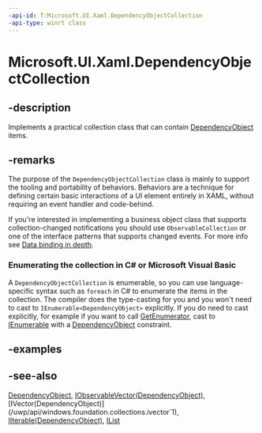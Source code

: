 ```yaml
---
-api-id: T:Microsoft.UI.Xaml.DependencyObjectCollection
-api-type: winrt class
---
```


<!-- Class syntax.
public class DependencyObjectCollection : Microsoft.UI.Xaml.DependencyObject, Windows.Foundation.Collections.IIterable<Microsoft.UI.Xaml.DependencyObject>, Windows.Foundation.Collections.IObservableVector<Microsoft.UI.Xaml.DependencyObject>, Windows.Foundation.Collections.IVector<Microsoft.UI.Xaml.DependencyObject>
-->

# Microsoft.UI.Xaml.DependencyObjectCollection

## -description

Implements a practical collection class that can contain [DependencyObject](dependencyobject.md) items.

## -remarks

The purpose of the `DependencyObjectCollection` class is mainly to support the tooling and portability of behaviors. Behaviors are a technique for defining certain basic interactions of a UI element entirely in XAML, without requiring an event handler and code-behind.

If you're interested in implementing a business object class that supports collection-changed notifications you should use `ObservableCollection` or one of the interface patterns that supports changed events. For more info see [Data binding in depth](/windows/uwp/data-binding/data-binding-in-depth).

<!--Begin NET note for IEnumerable support-->
### Enumerating the collection in C# or Microsoft Visual Basic

A `DependencyObjectCollection` is enumerable, so you can use language-specific syntax such as `foreach` in C# to enumerate the items in the collection. The compiler does the type-casting for you and you won't need to cast to `IEnumerable<DependencyObject>` explicitly. If you do need to cast explicitly, for example if you want to call [GetEnumerator](/dotnet/api/system.collections.ienumerable.getenumerator), cast to [IEnumerable<T>](/dotnet/api/system.collections.generic.ienumerable-1) with a [DependencyObject](dependencyobject.md) constraint.

<!--End NET note for IEnumerable support-->

## -examples

## -see-also

[DependencyObject](dependencyobject.md), [IObservableVector(DependencyObject)](/uwp/api/windows.foundation.collections.iobservablevector`1), [IVector(DependencyObject)](/uwp/api/windows.foundation.collections.ivector`1), [IIterable(DependencyObject)](/uwp/api/windows.foundation.collections.iiterable`1), [IList<T>](/dotnet/api/system.collections.generic.ilist-1)
